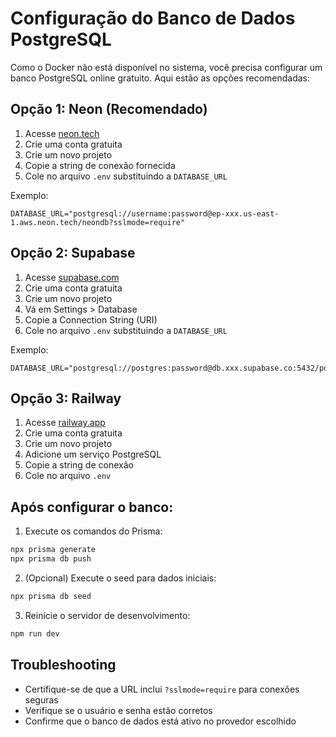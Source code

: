 # Configuração do Banco de Dados PostgreSQL

Como o Docker não está disponível no sistema, você precisa configurar um banco PostgreSQL online gratuito. Aqui estão as opções recomendadas:

## Opção 1: Neon (Recomendado)

1. Acesse [neon.tech](https://neon.tech)
2. Crie uma conta gratuita
3. Crie um novo projeto
4. Copie a string de conexão fornecida
5. Cole no arquivo `.env` substituindo a `DATABASE_URL`

Exemplo:
```
DATABASE_URL="postgresql://username:password@ep-xxx.us-east-1.aws.neon.tech/neondb?sslmode=require"
```

## Opção 2: Supabase

1. Acesse [supabase.com](https://supabase.com)
2. Crie uma conta gratuita
3. Crie um novo projeto
4. Vá em Settings > Database
5. Copie a Connection String (URI)
6. Cole no arquivo `.env` substituindo a `DATABASE_URL`

Exemplo:
```
DATABASE_URL="postgresql://postgres:password@db.xxx.supabase.co:5432/postgres"
```

## Opção 3: Railway

1. Acesse [railway.app](https://railway.app)
2. Crie uma conta gratuita
3. Crie um novo projeto
4. Adicione um serviço PostgreSQL
5. Copie a string de conexão
6. Cole no arquivo `.env`

## Após configurar o banco:

1. Execute os comandos do Prisma:
```bash
npx prisma generate
npx prisma db push
```

2. (Opcional) Execute o seed para dados iniciais:
```bash
npx prisma db seed
```

3. Reinicie o servidor de desenvolvimento:
```bash
npm run dev
```

## Troubleshooting

- Certifique-se de que a URL inclui `?sslmode=require` para conexões seguras
- Verifique se o usuário e senha estão corretos
- Confirme que o banco de dados está ativo no provedor escolhido